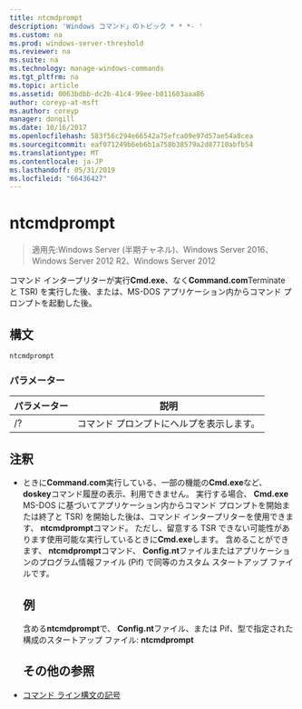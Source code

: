 ```yaml
---
title: ntcmdprompt
description: 'Windows コマンド」のトピック * * *- '
ms.custom: na
ms.prod: windows-server-threshold
ms.reviewer: na
ms.suite: na
ms.technology: manage-windows-commands
ms.tgt_pltfrm: na
ms.topic: article
ms.assetid: 0063bdbb-dc2b-41c4-99ee-b011603aaa86
author: coreyp-at-msft
ms.author: coreyp
manager: dongill
ms.date: 10/16/2017
ms.openlocfilehash: 583f56c294e66542a75efca09e97d57ae54a8cea
ms.sourcegitcommit: eaf071249b6eb6b1a758b38579a2d87710abfb54
ms.translationtype: MT
ms.contentlocale: ja-JP
ms.lasthandoff: 05/31/2019
ms.locfileid: "66436427"
---
```

# <a name="ntcmdprompt"></a>ntcmdprompt

>適用先:Windows Server (半期チャネル)、Windows Server 2016、Windows Server 2012 R2、Windows Server 2012

コマンド インタープリターが実行**Cmd.exe**、なく**Command.com**Terminate と TSR) を実行した後、または、MS-DOS アプリケーション内からコマンド プロンプトを起動した後。
## <a name="syntax"></a>構文
```
ntcmdprompt
```
### <a name="parameters"></a>パラメーター

| パラメーター |             説明              |
|-----------|--------------------------------------|
|    /?     | コマンド プロンプトにヘルプを表示します。 |

## <a name="remarks"></a>注釈
- ときに**Command.com**実行している、一部の機能の**Cmd.exe**など、 **doskey**コマンド履歴の表示、利用できません。 実行する場合、 **Cmd.exe** MS-DOS に基づいてアプリケーション内からコマンド プロンプトを開始または終了と TSR) を開始した後は、コマンド インタープリターを使用できます、 **ntcmdprompt**コマンド。 ただし、留意する TSR できない可能性があります使用可能な実行しているときに**Cmd.exe**します。 含めることができます、 **ntcmdprompt**コマンド、 **Config.nt**ファイルまたはアプリケーションのプログラム情報ファイル (Pif) で同等のカスタム スタートアップ ファイルです。
  ## <a name="examples"></a>例
  含める**ntcmdprompt**で、 **Config.nt**ファイル、または Pif、型で指定された構成のスタートアップ ファイル: **ntcmdprompt**
  ## <a name="additional-references"></a>その他の参照
- [コマンド ライン構文の記号](command-line-syntax-key.md)

